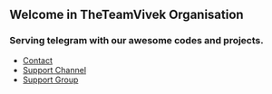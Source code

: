 ## Welcome in TheTeamVivek Organisation

### Serving telegram with our awesome codes and projects.

- [Contact](https://t.me/vivekkumar07089)
- [Support Channel](https://t.me/TheTeamVivek)
- [Support Group](https://t.me/TheTeamVk)